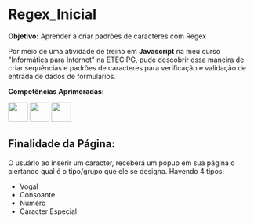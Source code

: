 # Regex_Inicial
**Objetivo:** Aprender a criar padrões de caracteres com Regex

Por meio de uma atividade de treino em **Javascript** na meu curso "Informática para Internet" na ETEC PG, pude descobrir essa maneira de criar sequências e padrões de caracteres para verificação e validação de entrada de dados de formulários.
<br>

**Competências Aprimoradas:**

<p> <img src="https://cdn.jsdelivr.net/gh/devicons/devicon/icons/html5/html5-original.svg"  style="width: 40px"/>
    <img src="https://cdn.jsdelivr.net/gh/devicons/devicon/icons/css3/css3-original.svg" style="width: 40px" />
    <img src="https://cdn.jsdelivr.net/gh/devicons/devicon/icons/javascript/javascript-original.svg" style="width: 40px" />
</p>

## Finalidade da Página:

O usuário ao inserir um caracter, receberá um popup em sua página o alertando qual é o tipo/grupo que ele se designa. Havendo 4 tipos: 
<ul>
  <li>Vogal</li>
  <li>Consoante</li>
  <li>Numéro</li>
  <li>Caracter Especial</li>
</ul>
